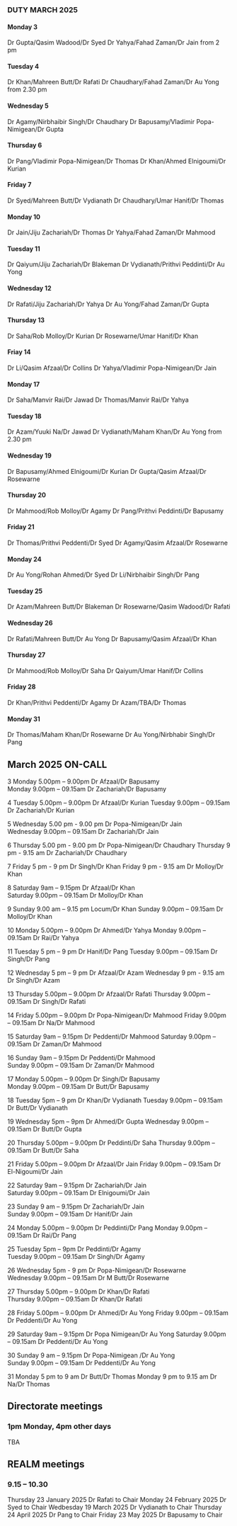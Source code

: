 

### DUTY MARCH 2025

#### Monday 3
Dr Gupta/Qasim Wadood/Dr Syed
Dr Yahya/Fahad Zaman/Dr Jain from 2 pm

#### Tuesday 4
Dr Khan/Mahreen Butt/Dr Rafati
Dr Chaudhary/Fahad Zaman/Dr Au Yong from 2.30 pm

#### Wednesday 5
Dr Agamy/Nirbhaibir Singh/Dr Chaudhary
Dr Bapusamy/Vladimir Popa-Nimigean/Dr Gupta

#### Thursday 6
Dr Pang/Vladimir Popa-Nimigean/Dr Thomas
Dr Khan/Ahmed Elnigoumi/Dr Kurian

#### Friday 7
Dr Syed/Mahreen Butt/Dr Vydianath
Dr Chaudhary/Umar Hanif/Dr Thomas

#### Monday 10
Dr Jain/Jiju Zachariah/Dr Thomas
Dr Yahya/Fahad Zaman/Dr Mahmood

#### Tuesday 11
Dr Qaiyum/Jiju Zachariah/Dr Blakeman
Dr Vydianath/Prithvi Peddinti/Dr Au Yong

#### Wednesday 12
Dr Rafati/Jiju Zachariah/Dr Yahya
Dr Au Yong/Fahad Zaman/Dr Gupta

#### Thursday 13
Dr Saha/Rob Molloy/Dr Kurian
Dr Rosewarne/Umar Hanif/Dr Khan

#### Friay 14
Dr Li/Qasim Afzaal/Dr Collins
Dr Yahya/Vladimir Popa-Nimigean/Dr Jain

#### Monday 17
Dr Saha/Manvir Rai/Dr Jawad
Dr Thomas/Manvir Rai/Dr Yahya

#### Tuesday 18
Dr Azam/Yuuki Na/Dr Jawad
Dr Vydianath/Maham Khan/Dr Au Yong from 2.30 pm

#### Wednesday 19
Dr Bapusamy/Ahmed Elnigoumi/Dr Kurian
Dr Gupta/Qasim Afzaal/Dr Rosewarne

#### Thursday 20
Dr Mahmood/Rob Molloy/Dr Agamy
Dr Pang/Prithvi Peddinti/Dr Bapusamy

#### Friday 21
Dr Thomas/Prithvi Peddenti/Dr Syed
Dr Agamy/Qasim Afzaal/Dr Rosewarne

#### Monday 24
Dr Au Yong/Rohan Ahmed/Dr Syed
Dr Li/Nirbhaibir Singh/Dr Pang

#### Tuesday 25
Dr Azam/Mahreen Butt/Dr Blakeman
Dr Rosewarne/Qasim Wadood/Dr Rafati

#### Wednesday 26
Dr Rafati/Mahreen Butt/Dr Au Yong
Dr Bapusamy/Qasim Afzaal/Dr Khan

#### Thursday 27
Dr Mahmood/Rob Molloy/Dr Saha
Dr Qaiyum/Umar Hanif/Dr Collins

#### Friday 28
Dr Khan/Prithvi Peddenti/Dr Agamy
Dr Azam/TBA/Dr Thomas

#### Monday 31
Dr Thomas/Maham Khan/Dr Rosewarne
Dr Au Yong/Nirbhabir Singh/Dr Pang


## March 2025 ON-CALL

3	Monday 	 5.00pm – 9.00pm	Dr Afzaal/Dr Bapusamy	
	Monday	 9.00pm – 09.15am	Dr Zachariah/Dr Bapusamy	

4	Tuesday	 5.00pm – 9.00pm	Dr Afzaal/Dr Kurian
	Tuesday  9.00pm – 09.15am	Dr Zachariah/Dr Kurian
 
5	Wednesday  5.00 pm - 9.00 pm 	Dr Popa-Nimigean/Dr Jain	
	Wednesday  9.00pm – 09.15am	Dr Zachariah/Dr Jain	

6	Thursday   5.00 pm - 9.00 pm	Dr Popa-Nimigean/Dr Chaudhary
	Thursday   9 pm - 9.15 am 	Dr Zachariah/Dr Chaudhary	

7	Friday    5 pm - 9 pm 		Dr Singh/Dr Khan
	Friday 	  9 pm - 9.15 am	Dr Molloy/Dr Khan	

8	Saturday 9am – 9.15pm		Dr Afzaal/Dr Khan	
	Saturday 9.00pm – 09.15am	Dr Molloy/Dr Khan	
  
9	Sunday 9.00 am – 9.15 pm	Locum/Dr Khan
	Sunday 9.00pm – 09.15am		Dr Molloy/Dr Khan
 
10	Monday 5.00pm – 9.00pm		Dr Ahmed/Dr Yahya
	Monday 9.00pm – 09.15am		Dr Rai/Dr Yahya
 
11	Tuesday 5 pm – 9 pm		Dr Hanif/Dr Pang
	Tuesday 9.00pm – 09.15am	Dr Singh/Dr Pang
 
12	Wednesday 5 pm – 9 pm		Dr Afzaal/Dr Azam
	Wednesday 9 pm - 9.15 am	Dr Singh/Dr Azam	
 
13	Thursday 5.00pm – 9.00pm	Dr Afzaal/Dr Rafati	
	Thursday 9.00pm – 09.15am	Dr Singh/Dr Rafati	
 
14	Friday 5.00pm – 9.00pm		Dr Popa-Nimigean/Dr Mahmood
	Friday 9.00pm – 09.15am		Dr Na/Dr Mahmood
 
15	Saturday 9am – 9.15pm		Dr Peddenti/Dr Mahmood
	Saturday 9.00pm – 09.15am	Dr Zaman/Dr Mahmood	
 
16	Sunday 9am – 9.15pm		Dr Peddenti/Dr Mahmood	
	Sunday 9.00pm – 09.15am		Dr Zaman/Dr Mahmood	
 
17	Monday 5.00pm – 9.00pm		Dr Singh/Dr Bapusamy	
	Monday 9.00pm – 09.15am		Dr Butt/Dr Bapusamy	
 
18	Tuesday 5pm – 9 pm 		Dr Khan/Dr Vydianath
	Tuesday 9.00pm – 09.15am	Dr Butt/Dr Vydianath	
 
19	Wednesday 5pm – 9pm		Dr Ahmed/Dr Gupta
	Wednesday 9.00pm – 09.15am	Dr Butt/Dr Gupta
 
20 	Thursday 5.00pm – 9.00pm	Dr Peddinti/Dr Saha
	Thursday 9.00pm – 09.15am	Dr Butt/Dr Saha	
 
21	Friday 5.00pm – 9.00pm		Dr Afzaal/Dr Jain
	Friday 9.00pm – 09.15am		Dr El-Nigoumi/Dr Jain	
 
22	Saturday 9am – 9.15pm		Dr Zachariah/Dr Jain	
	Saturday 9.00pm – 09.15am	Dr Elnigoumi/Dr Jain
 
23	Sunday 9 am – 9.15pm		Dr Zachariah/Dr Jain	
	Sunday 9.00pm – 09.15am		Dr Hanif/Dr Jain
 
24	Monday 5.00pm – 9.00pm		Dr Peddinti/Dr Pang	
	Monday 9.00pm – 09.15am		Dr Rai/Dr Pang
 
25	Tuesday 5pm – 9pm		Dr Peddinti/Dr Agamy	
	Tuesday 9.00pm – 09.15am	Dr Singh/Dr Agamy
 
26	Wednesday 5pm - 9 pm		Dr Popa-Nimigean/Dr Rosewarne	
	Wednesday 9.00pm – 09.15am	Dr M Butt/Dr Rosewarne	
 
27	Thursday 5.00pm – 9.00pm	Dr Khan/Dr Rafati	
	Thursday 9.00pm – 09.15am	Dr Khan/Dr Rafati	
 
28	Friday 5.00pm – 9.00pm		Dr Ahmed/Dr Au Yong
	Friday 9.00pm – 09.15am		Dr Peddenti/Dr Au Yong		

29	Saturday 9am – 9.15pm		Dr Popa Nimigean/Dr Au Yong	
	Saturday 9.00pm – 09.15am	Dr Peddenti/Dr Au Yong
 
30	Sunday 9 am – 9.15pm		Dr Popa-Nimigean /Dr Au Yong	
	Sunday 9.00pm – 09.15am		Dr Peddenti/Dr Au Yong

31	Monday 5 pm to 9 am		Dr Butt/Dr Thomas
	Monday 9 pm to 9.15 am		Dr Na/Dr Thomas

## Directorate meetings  
### 1pm Monday, 4pm other days

TBA

## REALM meetings
### 9.15 – 10.30

Thursday 23 January 2025	Dr Rafati to Chair
Monday 24 February 2025		Dr Syed to Chair
Wedbesday 19 March 2025		Dr Vydianath to Chair
Thursday 24 April 2025		Dr Pang to Chair
Friday 23 May 2025		Dr Bapusamy to Chair




